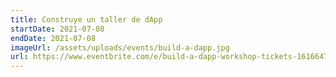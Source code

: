 ```yaml
---
title: Construye un taller de dApp
startDate: 2021-07-08
endDate: 2021-07-08
imageUrl: /assets/uploads/events/build-a-dapp.jpg
url: https://www.eventbrite.com/e/build-a-dapp-workshop-tickets-161664762657
---
```


